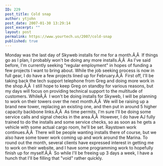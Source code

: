 ```yaml
---
ID: 229
post_title: Cold snap
author: ytjohn
post_date: 2007-01-30 13:29:14
post_excerpt: ""
layout: post
permalink: https://www.yourtech.us/2007/cold-snap
published: true
---
```

Monday was the last day of Skyweb installs for me for a month.Ã‚Â  If things go as I plan, I probably won't be doing any more installs.Ã‚Â  As I've said before, I'm currently seeking "regular employment" in hopes of funding a few projects I want to bring about.
While the job seeking process is now in full gear, I do have a few projects lined up for February.Ã‚Â  First off, I'll be taking back the tech support telephone from Greg and doing more work in the shop.Ã‚Â  I still hope to keep Greg on standby for various reasons, but my days will focus on providing technical support to the multitude of customers.
WhileÃ‚Â  I won't be doing installs for Skyweb, I will be planning to work on their towers over the next month.Ã‚Â  We will be raising up a brand new tower, replacing an existing one, and then put in around 5 higher capacity backbone links.Ã‚Â  As time permits, I'm sure I'll be doing some service calls and signal checks in the area.Ã‚Â  However, I do have AJ fully trained to do the installs and some service checks, so as soon as he gets a vehicle with some actual cargo room, he'll be set.
Raystown work continues.Ã‚Â  There will be people wanting installs there of course, but we also have some tower work coming up and work around the Marina.
To round out the month, several clients have expressed interest in getting me to work on their website, and I have some programming work to hopefully finish up for myself.Ã‚Â  So while I'll be freeing up 3 days a week, I have a hunch that I'll be filling that "void" rather quickly.